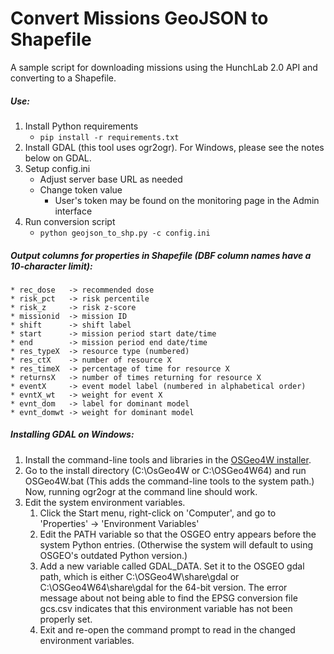 # Convert Missions GeoJSON to Shapefile
A sample script for downloading missions using the HunchLab 2.0 API and converting to a Shapefile.

##### Use:
1.  Install Python requirements
    * `pip install -r requirements.txt`
2.  Install GDAL (this tool uses ogr2ogr).  For Windows, please see the notes below on GDAL.
3.  Setup config.ini
    * Adjust server base URL as needed
    * Change token value
      * User's token may be found on the monitoring page in the Admin interface
4.  Run conversion script
    * `python geojson_to_shp.py -c config.ini`
    
##### Output columns for properties in Shapefile (DBF column names have a 10-character limit):
    * rec_dose   -> recommended dose
    * risk_pct   -> risk percentile
    * risk_z     -> risk z-score
    * missionid  -> mission ID
    * shift      -> shift label
    * start      -> mission period start date/time
    * end        -> mission period end date/time
    * res_typeX  -> resource type (numbered)
    * res_ctX    -> number of resource X
    * res_timeX  -> percentage of time for resource X
    * returnsX   -> number of times returning for resource X
    * eventX     -> event model label (numbered in alphabetical order)
    * evntX_wt   -> weight for event X
    * evnt_dom   -> label for dominant model
    * evnt_domwt -> weight for dominant model

##### Installing GDAL on Windows:
1.  Install the command-line tools and libraries in the [OSGeo4W installer](http://trac.osgeo.org/osgeo4w/wiki).
2.  Go to the install directory (C:\OsGeo4W or C:\OSGeo4W64) and run OSGeo4W.bat
	(This adds the command-line tools to the system path.)
	Now, running ogr2ogr at the command line should work.
3.  Edit the system environment variables.
	1.  Click the Start menu, right-click on 'Computer', and go to 'Properties' -> 'Environment Variables'
	2.  Edit the PATH variable so that the OSGEO entry appears before the system Python entries.
		(Otherwise the system will default to using OSGEO's outdated Python version.)
	3.  Add a new variable called GDAL_DATA.  Set it to the OSGEO gdal path, which is either
		C:\OSGeo4W\share\gdal or C:\OSGeo4W64\share\gdal for the 64-bit version.
		The error message about not being able to find the EPSG conversion file gcs.csv
		indicates that this environment variable has not been properly set.
	4.  Exit and re-open the command prompt to read in the changed environment variables.